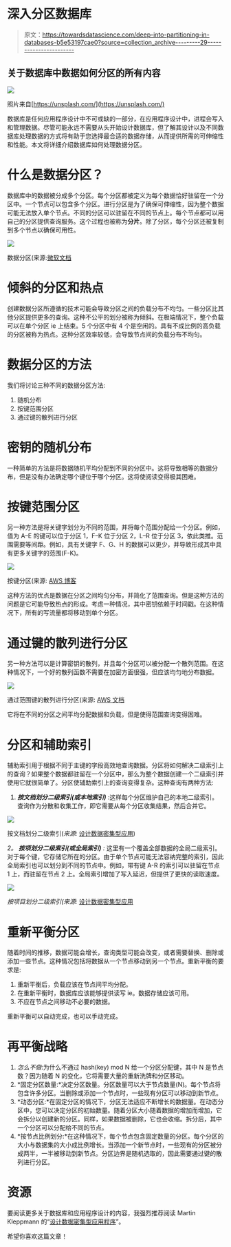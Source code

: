 # 深入分区数据库

> 原文：<https://towardsdatascience.com/deep-into-partitioning-in-databases-b5e53197cae0?source=collection_archive---------29----------------------->

## 关于数据库中数据如何分区的所有内容

![](img/67c3f3f0c04ec3cf839196e14fcf6136.png)

照片来自[https://unsplash.com/](https://unsplash.com/)

数据库是任何应用程序设计中不可或缺的一部分，在应用程序设计中，进程会写入和管理数据。尽管可能永远不需要从头开始设计数据库，但了解其设计以及不同数据库处理数据的方式将有助于您选择最合适的数据存储，从而提供所需的可伸缩性和性能。本文将详细介绍数据库如何处理数据分区。

# 什么是数据分区？

数据库中的数据被分成多个分区。每个分区都被定义为每个数据恰好驻留在一个分区中。一个节点可以包含多个分区。进行分区是为了确保可伸缩性，因为整个数据可能无法放入单个节点。不同的分区可以驻留在不同的节点上。每个节点都可以用自己的分区提供查询服务。这个过程也被称为**分片**。除了分区，每个分区还被复制到多个节点以确保可用性。

![](img/228bdf919e30074272a2b51f443f3b8c.png)

数据分区(来源:[微软文档](https://docs.microsoft.com/en-us/rest/api/storageservices/designing-a-scalable-partitioning-strategy-for-azure-table-storage)

# 倾斜的分区和热点

创建数据分区所遵循的技术可能会导致分区之间的负载分布不均匀。一些分区比其他分区提供更多的查询。这种不公平的划分被称为倾斜。在极端情况下，整个负载可以在单个分区 ie 上结束。5 个分区中有 4 个是空闲的。具有不成比例的高负载的分区被称为热点。这种分区效率较低，会导致节点间的负载分布不均匀。

# 数据分区的方法

我们将讨论三种不同的数据分区方法:

1.  随机分布
2.  按键范围分区
3.  通过键的散列进行分区

# 密钥的随机分布

一种简单的方法是将数据随机平均分配到不同的分区中。这将导致相等的数据分布，但是没有办法确定哪个键位于哪个分区。这将使阅读变得极其困难。

# 按键范围分区

另一种方法是将关键字划分为不同的范围，并将每个范围分配给一个分区。例如，值为 A–E 的键可以位于分区 1，F–K 位于分区 2，L–R 位于分区 3，依此类推。范围需要等间距。例如，具有关键字 F、G、H 的数据可以更少，并导致形成其中具有更多关键字的范围(F-K)。

![](img/a73373fd865cb773f2dba8a22b8adb8d.png)

按键分区(来源: [AWS 博客](https://aws.amazon.com/blogs/database/sharding-with-amazon-relational-database-service/)

这种方法的优点是数据在分区之间均匀分布，并简化了范围查询。但是这种方法的问题是它可能导致热点的形成。考虑一种情况，其中密钥依赖于时间戳。在这种情况下，所有的写流量都将移动到单个分区。

# 通过键的散列进行分区

另一种方法可以是计算密钥的散列，并且每个分区可以被分配一个散列范围。在这种情况下，一个好的散列函数不需要在加密方面很强，但应该均匀地分布数据。

![](img/ca647e072e71e5016a5e7984c4c915b1.png)

通过范围键的散列进行分区(来源: [AWS 文档](https://docs.aws.amazon.com/amazondynamodb/latest/developerguide/HowItWorks.Partitions.html)

它将在不同的分区之间平均分配数据和负载，但是使得范围查询变得困难。

# 分区和辅助索引

辅助索引用于根据不同于主键的字段高效地查询数据。分区将如何解决二级索引上的查询？如果整个数据都驻留在一个分区中，那么为整个数据创建一个二级索引并使用它就很简单了。分区使辅助索引上的查询变得复杂。这种查询有两种方法:

1.  ***按文档划分二级索引(或本地索引)*** :这样每个分区维护自己的本地二级索引。查询作为分散和收集工作，即它需要从每个分区收集结果，然后合并它。

![](img/9561068b04ca6b0200db84b19cd85aac.png)

按文档划分二级索引(*来源:* [设计数据密集型应用](http://a-fwd.to/1AuRTAU))

*2。* ***按项划分二级索引(或全局索引)*** *:* 这里有一个覆盖全部数据的全局二级索引。对于每个键，它存储它所在的分区。由于单个节点可能无法容纳完整的索引，因此全局索引也可以划分到不同的节点中。例如，带有键 A-R 的索引可以驻留在节点 1 上，而驻留在节点 2 上。全局索引增加了写入延迟，但提供了更快的读取速度。

![](img/dab9ae111db1aa8b0d40a00ece60e041.png)

*按项目划分二级索引(来源:* [设计数据密集型应用](http://a-fwd.to/1AuRTAU)

# 重新平衡分区

随着时间的推移，数据可能会增长，查询类型可能会改变，或者需要替换、删除或添加一些节点。这种情况包括将数据从一个节点移动到另一个节点。重新平衡的要求是:

1.  重新平衡后，负载应该在节点间平均分配。
2.  在重新平衡时，数据库应该能够提供读写 ie。数据存储应该可用。
3.  不应在节点之间移动不必要的数据。

重新平衡可以自动完成，也可以手动完成。

# 再平衡战略

1.  *怎么不做*:为什么不通过 hash(key) mod N 给一个分区分配键，其中 N 是节点数？因为随着 N 的变化，它将需要大量的重新洗牌和分区移动。
2.  *固定分区数量:*决定分区数量。分区数量可以大于节点数量(N)。每个节点将包含许多分区。当删除或添加一个节点时，一些现有分区可以移动到新节点。
3.  *动态分区:*在固定分区的情况下，分区无法适应不断增长的数据量。在动态分区中，您可以决定分区的初始数量。随着分区大小随着数据的增加而增加，它会拆分以创建新的分区。同样，如果数据被删除，它也会收缩。拆分后，其中一个分区可以分配给不同的节点。
4.  *按节点比例划分:*在这种情况下，每个节点包含固定数量的分区。每个分区的大小与数据集的大小成比例增长。当添加一个新节点时，一些现有的分区被分成两半，一半被移动到新节点。分区边界是随机选取的，因此需要通过键的散列进行分区。

# 资源

要阅读更多关于数据库和应用程序设计的内容，我强烈推荐阅读 Martin Kleppmann 的“[设计数据密集型应用程序](http://a-fwd.to/1AuRTAU)”。

希望你喜欢这篇文章！